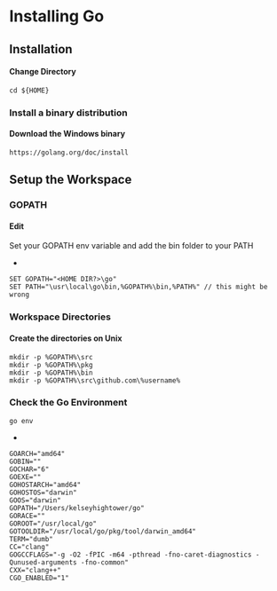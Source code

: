 # Installing Go

## Installation

#### Change Directory

    cd ${HOME}

### Install a binary distribution
 
#### Download the Windows binary

    https://golang.org/doc/install

## Setup the Workspace

### GOPATH

#### Edit

Set your GOPATH env variable and add the bin folder to your PATH

-

    SET GOPATH="<HOME DIR?>\go"
    SET PATH="\usr\local\go\bin,%GOPATH%\bin,%PATH%" // this might be wrong

### Workspace Directories

#### Create the directories on Unix

    mkdir -p %GOPATH%\src
    mkdir -p %GOPATH%\pkg
    mkdir -p %GOPATH%\bin
    mkdir -p %GOPATH%\src\github.com\%username%

### Check the Go Environment

    go env

-

	GOARCH="amd64"
	GOBIN=""
	GOCHAR="6"
	GOEXE=""
	GOHOSTARCH="amd64"
	GOHOSTOS="darwin"
	GOOS="darwin"
	GOPATH="/Users/kelseyhightower/go"
	GORACE=""
	GOROOT="/usr/local/go"
	GOTOOLDIR="/usr/local/go/pkg/tool/darwin_amd64"
	TERM="dumb"
	CC="clang"
	GOGCCFLAGS="-g -O2 -fPIC -m64 -pthread -fno-caret-diagnostics -Qunused-arguments -fno-common"
	CXX="clang++"
	CGO_ENABLED="1"
